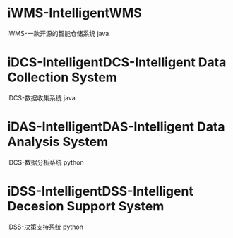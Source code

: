 # iWMS-IntelligentWMS
iWMS-一款开源的智能仓储系统 java

# iDCS-IntelligentDCS-Intelligent Data Collection System
iDCS-数据收集系统 java 

# iDAS-IntelligentDAS-Intelligent Data Analysis System
iDCS-数据分析系统 python

# iDSS-IntelligentDSS-Intelligent Decesion Support System
iDSS-决策支持系统 python 
